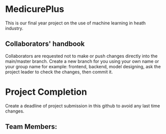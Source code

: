# MedicurePlus
This is our final year project on the use of machine learning in heath industry.
## Collaborators' handbook
Collaborators are requested not to make or push changes directly into the main/master branch. Create a new branch for you using your own name or your group name for example: frontend, backend, model designing, ask the project leader to check the changes, then commit it.
# Project Completion
Create a deadline of project submission in this github to avoid any last time changes.
## Team Members:
